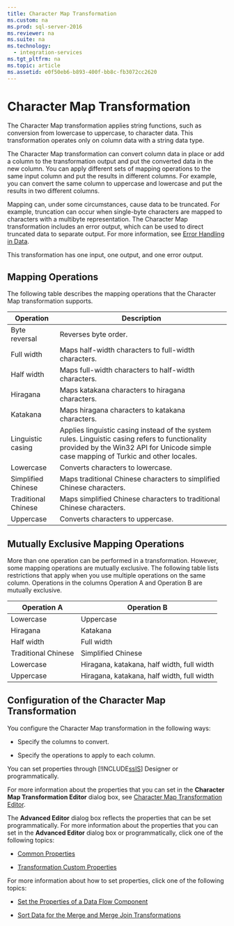 ```yaml
---
title: Character Map Transformation
ms.custom: na
ms.prod: sql-server-2016
ms.reviewer: na
ms.suite: na
ms.technology: 
  - integration-services
ms.tgt_pltfrm: na
ms.topic: article
ms.assetid: e0f50eb6-b893-400f-bb8c-fb3072cc2620
---
```

# Character Map Transformation
  The Character Map transformation applies string functions, such as conversion from lowercase to uppercase, to character data. This transformation operates only on column data with a string data type.  
  
 The Character Map transformation can convert column data in place or add a column to the transformation output and put the converted data in the new column. You can apply different sets of mapping operations to the same input column and put the results in different columns. For example, you can convert the same column to uppercase and lowercase and put the results in two different columns.  
  
 Mapping can, under some circumstances, cause data to be truncated. For example, truncation can occur when single\-byte characters are mapped to characters with a multibyte representation. The Character Map transformation includes an error output, which can be used to direct truncated data to separate output. For more information, see [Error Handling in Data](../../Topics\TopicNameNotContainA/Error-Handling-in-Data.md).  
  
 This transformation has one input, one output, and one error output.  
  
## Mapping Operations  
 The following table describes the mapping operations that the Character Map transformation supports.  
  
|Operation|Description|  
|---------------|-----------------|  
|Byte reversal|Reverses byte order.|  
|Full width|Maps half\-width characters to full\-width characters.|  
|Half width|Maps full\-width characters to half\-width characters.|  
|Hiragana|Maps katakana characters to hiragana characters.|  
|Katakana|Maps hiragana characters to katakana characters.|  
|Linguistic casing|Applies linguistic casing instead of the system rules. Linguistic casing refers to functionality provided by the Win32 API for Unicode simple case mapping of Turkic and other locales.|  
|Lowercase|Converts characters to lowercase.|  
|Simplified Chinese|Maps traditional Chinese characters to simplified Chinese characters.|  
|Traditional Chinese|Maps simplified Chinese characters to traditional Chinese characters.|  
|Uppercase|Converts characters to uppercase.|  
  
## Mutually Exclusive Mapping Operations  
 More than one operation can be performed in a transformation. However, some mapping operations are mutually exclusive. The following table lists restrictions that apply when you use multiple operations on the same column. Operations in the columns Operation A and Operation B are mutually exclusive.  
  
|Operation A|Operation B|  
|-----------------|-----------------|  
|Lowercase|Uppercase|  
|Hiragana|Katakana|  
|Half width|Full width|  
|Traditional Chinese|Simplified Chinese|  
|Lowercase|Hiragana, katakana, half width, full width|  
|Uppercase|Hiragana, katakana, half width, full width|  
  
## Configuration of the Character Map Transformation  
 You configure the Character Map transformation in the following ways:  
  
-   Specify the columns to convert.  
  
-   Specify the operations to apply to each column.  
  
 You can set properties through [!INCLUDE[ssIS](../../Token\Other/ssIS_md.md)] Designer or programmatically.  
  
 For more information about the properties that you can set in the **Character Map Transformation Editor** dialog box, see [Character Map Transformation Editor](../../Topics\TopicNameNotContainA/Character-Map-Transformation-Editor.md).  
  
 The **Advanced Editor** dialog box reflects the properties that can be set programmatically. For more information about the properties that you can set in the **Advanced Editor** dialog box or programmatically, click one of the following topics:  
  
-   [Common Properties](../../Topics\TopicNameNotContainA/Common-Properties.md)  
  
-   [Transformation Custom Properties](../../Topics\TopicNameNotContainA/Transformation-Custom-Properties.md)  
  
 For more information about how to set properties, click one of the following topics:  
  
-   [Set the Properties of a Data Flow Component](../../Topics\TopicNameContainA/Set-the-Properties-of-a-Data-Flow-Component.md)  
  
-   [Sort Data for the Merge and Merge Join Transformations](../../Topics\TopicNameNotContainA/Sort-Data-for-the-Merge-and-Merge-Join-Transformations.md)  
  
  